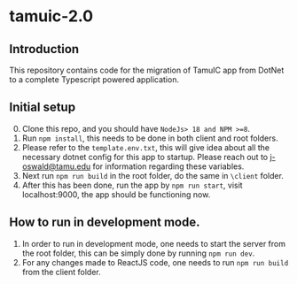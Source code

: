 # tamuic-2.0

## Introduction
This repository contains code for the migration of TamuIC app from DotNet to a complete Typescript powered application. 

## Initial setup 
0. Clone this repo, and you should have `NodeJs> 18 and NPM >=8`.
1. Run `npm install`, this needs to be done in both client and root folders.
2. Please refer to the `template.env.txt`, this will give idea about all the necessary dotnet config for this app to startup. Please reach out to j-oswald@tamu.edu for information regarding these variables.
3. Next run `npm run build` in the root folder, do the same in `\client` folder.
4. After this has been done, run the app by `npm run start`, visit localhost:9000, the app should be functioning now.

## How to run in development mode.
1. In order to run in development mode, one needs to start the server from the root folder, this can be simply done by running `npm run dev`.
2. For any changes made to ReactJS code, one needs to run `npm run build` from the client folder.
